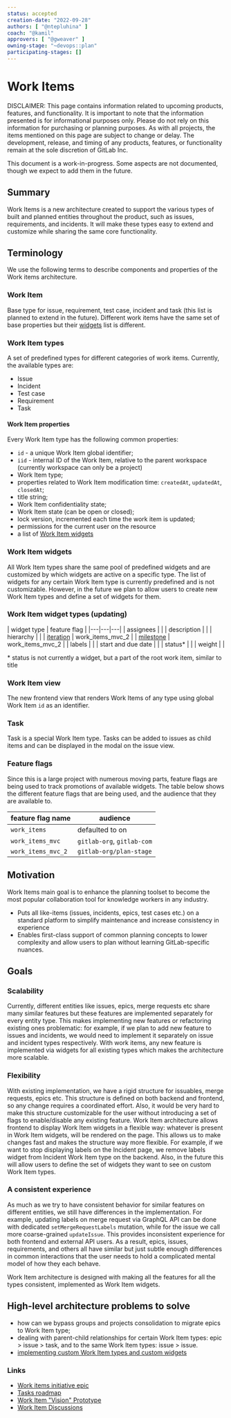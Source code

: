 ```yaml
---
status: accepted
creation-date: "2022-09-28"
authors: [ "@ntepluhina" ]
coach: "@kamil"
approvers: [ "@gweaver" ]
owning-stage: "~devops::plan"
participating-stages: []
---
```


# Work Items

DISCLAIMER:
This page contains information related to upcoming products, features, and functionality.
It is important to note that the information presented is for informational purposes only.
Please do not rely on this information for purchasing or planning purposes.
As with all projects, the items mentioned on this page are subject to change or delay.
The development, release, and timing of any products, features, or functionality remain at the
sole discretion of GitLab Inc.

This document is a work-in-progress. Some aspects are not documented, though we expect to add them in the future.

## Summary

Work Items is a new architecture created to support the various types of built and planned entities throughout the product, such as issues, requirements, and incidents. It will make these types easy to extend and customize while sharing the same core functionality.

## Terminology

We use the following terms to describe components and properties of the Work items architecture.

### Work Item

Base type for issue, requirement, test case, incident and task (this list is planned to extend in the future). Different work items have the same set of base properties but their [widgets](#work-item-widgets) list is different.

### Work Item types

A set of predefined types for different categories of work items. Currently, the available types are:

- Issue
- Incident
- Test case
- Requirement
- Task

#### Work Item properties

Every Work Item type has the following common properties:

- `id` - a unique Work Item global identifier;
- `iid` - internal ID of the Work Item, relative to the parent workspace (currently workspace can only be a project)
- Work Item type;
- properties related to Work Item modification time: `createdAt`, `updatedAt`, `closedAt`;
- title string;
- Work Item confidentiality state;
- Work Item state (can be open or closed);
- lock version, incremented each time the work item is updated;
- permissions for the current user on the resource
- a list of [Work Item widgets](#work-item-widgets)

### Work Item widgets

All Work Item types share the same pool of predefined widgets and are customized by which widgets are active on a specific type. The list of widgets for any certain Work Item type is currently predefined and is not customizable. However, in the future we plan to allow users to create new Work Item types and define a set of widgets for them.

### Work Item widget types (updating)

| widget type  | feature flag  |
|---|---|---|
| assignees  | |
| description | |
| hierarchy | |
| [iteration](https://gitlab.com/gitlab-org/gitlab/-/issues/367456) | work_items_mvc_2 |
| [milestone](https://gitlab.com/gitlab-org/gitlab/-/issues/367463) | work_items_mvc_2 |
| labels | |
| start and due date | |
| status\* | |
| weight | |

\* status is not currently a widget, but a part of the root work item, similar to title

### Work Item view

The new frontend view that renders Work Items of any type using global Work Item `id` as an identifier.

### Task

Task is a special Work Item type. Tasks can be added to issues as child items and can be displayed in the modal on the issue view.

### Feature flags

Since this is a large project with numerous moving parts, feature flags are being used to track promotions of available widgets. The table below shows the different feature flags that are being used, and the audience that they are available to.  

| feature flag name | audience |
|---|---|
| `work_items` | defaulted to on |
| `work_items_mvc` | `gitlab-org`, `gitlab-com` |
| `work_items_mvc_2` | `gitlab-org/plan-stage` |

## Motivation

Work Items main goal is to enhance the planning toolset to become the most popular collaboration tool for knowledge workers in any industry.

- Puts all like-items (issues, incidents, epics, test cases etc.) on a standard platform to simplify maintenance and increase consistency in experience
- Enables first-class support of common planning concepts to lower complexity and allow users to plan without learning GitLab-specific nuances.

## Goals

### Scalability

Currently, different entities like issues, epics, merge requests etc share many similar features but these features are implemented separately for every entity type. This makes implementing new features or refactoring existing ones problematic: for example, if we plan to add new feature to issues and incidents, we would need to implement it separately on issue and incident types respectively. With work items, any new feature is implemented via widgets for all existing types which makes the architecture more scalable.

### Flexibility

With existing implementation, we have a rigid structure for issuables, merge requests, epics etc. This structure is defined on both backend and frontend, so any change requires a coordinated effort. Also, it would be very hard to make this structure customizable for the user without introducing a set of flags to enable/disable any existing feature. Work Item architecture allows frontend to display Work Item widgets in a flexible way: whatever is present in Work Item widgets, will be rendered on the page. This allows us to make changes fast and makes the structure way more flexible. For example, if we want to stop displaying labels on the Incident page, we remove labels widget from Incident Work Item type on the backend. Also, in the future this will allow users to define the set of widgets they want to see on custom Work Item types.

### A consistent experience

As much as we try to have consistent behavior for similar features on different entities, we still have differences in the implementation. For example, updating labels on merge request via GraphQL API can be done with dedicated `setMergeRequestLabels` mutation, while for the issue we call more coarse-grained `updateIssue`. This provides inconsistent experience for both frontend and external API users. As a result, epics, issues, requirements, and others all have similar but just subtle enough differences in common interactions that the user needs to hold a complicated mental model of how they each behave.

Work Item architecture is designed with making all the features for all the types consistent, implemented as Work Item widgets.

## High-level architecture problems to solve

- how can we bypass groups and projects consolidation to migrate epics to Work Item type;
- dealing with parent-child relationships for certain Work Item types: epic > issue > task, and to the same Work Item types: issue > issue.
- [implementing custom Work Item types and custom widgets](https://gitlab.com/gitlab-org/gitlab/-/issues/335110)

### Links

- [Work items initiative epic](https://gitlab.com/groups/gitlab-org/-/epics/6033)
- [Tasks roadmap](https://gitlab.com/groups/gitlab-org/-/epics/7103?_gl=1*zqatx*_ga*NzUyOTc3NTc1LjE2NjEzNDcwMDQ.*_ga_ENFH3X7M5Y*MTY2MjU0MDQ0MC43LjEuMTY2MjU0MDc2MC4wLjAuMA..)
- [Work Item "Vision" Prototype](https://gitlab.com/gitlab-org/gitlab/-/issues/368607)
- [Work Item Discussions](https://gitlab.com/groups/gitlab-org/-/epics/7060)
